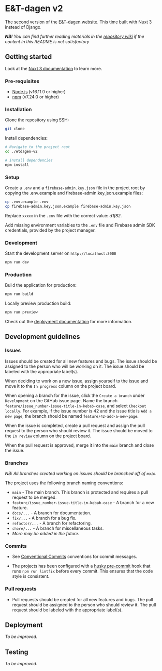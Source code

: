 # E&T-dagen v2

The second version of the [E&T-dagen website](https://etdagen.no). This time built with Nuxt 3 instead of Django.

**_NB!_** _You can find further reading materials in the [repository wiki](https://github.com/ipeglin/et-dagen-v2/wiki) if the content in this README is not satisfactory_

## Getting started

Look at the [Nuxt 3 documentation](https://nuxt.com/docs/getting-started/introduction) to learn more.

### Pre-requisites

- [Node.js](https://nodejs.org/en/) (v16.11.0 or higher)
- [npm](https://www.npmjs.com/) (v7.24.0 or higher)

### Installation

Clone the repository using SSH:

```bash
git clone
```

Install dependencies:

```bash
# Navigate to the project root
cd ./etdagen-v2

# Install dependencies
npm install
```

### Setup

Create a `.env` and a `firebase-admin.key.json` file in the project root by copying the .env.example and firebase-admin.key.json.example files:

```bash
cp .env.example .env
cp firebase-admin.key.json.example firebase-admin.key.json
```

Replace `xxxxx` in the `.env` file with the correct value: _d1f82_.

Add missing environment variables to the `.env` file and Firebase admin SDK credentials, provided by the project manager.

### Development

Start the development server on `http://localhost:3000`

```bash
npm run dev
```

### Production

Build the application for production:

```bash
npm run build
```

Locally preview production build:

```bash
npm run preview
```

Check out the [deployment documentation](https://nuxt.com/docs/getting-started/deployment) for more information.

## Development guidelines

### Issues

Issues should be created for all new features and bugs. The issue should be assigned to the person who will be working on it. The issue should be labeled with the appropriate label(s).

When deciding to work on a new issue, assign yourself to the issue and move it to the `In progress` column on the project board.

When opening a branch for the issue, click the `Create a branch` under `Development` on the GitHub issue page. Name the branch `feature/issue_number-issue-title-in-kebab-case`, and select `Checkout locally`. For example, if the issue number is 42 and the issue title is `Add a new page`, the branch should be named `feature/42-add-a-new-page`.

When the issue is completed, create a pull request and assign the pull request to the person who should review it. The issue should be moved to the `In review` column on the project board.

When the pull request is approved, merge it into the `main` branch and close the issue.

### Branches

_NB! All branches created working on issues should be branched off of `main`._

The project uses the following branch naming conventions:

- `main` - The main branch. This branch is protected and requires a pull request to be merged.
- `feature/issue_number-issue-title-in-kebab-case` - A branch for a new feature.
- `docs/...` - A branch for documentation.
- `fix/...` - A branch for a bug fix.
- `refactor/...` - A branch for refactoring.
- `chore/...` - A branch for miscellaneous tasks.
- _More may be added in the future._

### Commits

- See [Conventional Commits](https://www.conventionalcommits.org/en/v1.0.0-beta.4/#summary) conventions for commit messages.

- The projects has been configured with a [husky pre-commit](https://github.com/typicode/husky) hook that runs `npm run lintfix` before every commit. This ensures that the code style is consistent.

### Pull requests

- Pull requests should be created for all new features and bugs. The pull request should be assigned to the person who should review it. The pull request should be labeled with the appropriate label(s).

## Deployment

_To be improved._

## Testing

_To be improved._
